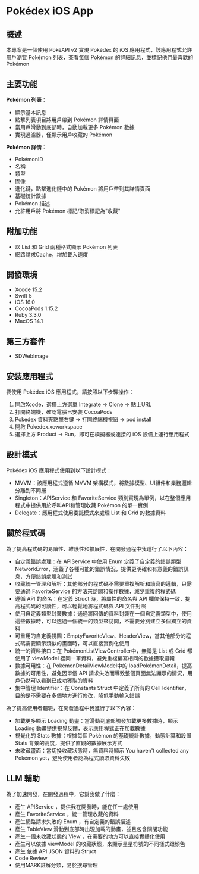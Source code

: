 # Pokédex iOS App

## 概述

本專案是一個使用 PokéAPI v2 實現 Pokédex 的 iOS 應用程式，該應用程式允許用戶瀏覽 Pokémon 列表，查看每個 Pokémon 的詳細訊息，並標記他們最喜歡的 Pokémon

## 主要功能

**Pokémon 列表**：
  - 顯示基本訊息
  - 點擊列表項目將用戶帶到 Pokémon 詳情頁面
  - 當用戶滑動到底部時，自動加載更多 Pokémon 數據
  - 實現過濾器，僅顯示用戶收藏的 Pokémon

 **Pokémon 詳情**：
  - PokémonID
  - 名稱
  - 類型
  - 圖像
  - 進化鏈，點擊進化鏈中的 Pokémon 將用戶帶到其詳情頁面
  - 基礎統計數據
  - Pokémon 描述
  - 允許用戶將 Pokémon 標記/取消標記為"收藏"

## 附加功能
  - 以 List 和 Grid 兩種格式顯示 Pokémon 列表
  - 網路請求Cache，增加載入速度

## 開發環境
  - Xcode 15.2
  - Swift 5
  - iOS 16.0
  - CocoaPods 1.15.2
  - Ruby 3.3.0
  - MacOS 14.1

## 第三方套件
  - SDWebImage

## 安裝應用程式

要使用 Pokédex iOS 應用程式，請按照以下步驟操作：

1. 開啟Xcode，選擇上方選單 Integrate -> Clone -> 貼上URL  
2. 打開終端機，確認電腦已安裝 CocoaPods
3. Pokedex 資料夾點擊右鍵 -> 打開終端機視窗 -> pod install
4. 開啟 Pokedex.xcworkspace
5. 選擇上方 Product -> Run，即可在模擬器或連接的 iOS 設備上運行應用程式

## 設計模式

Pokédex iOS 應用程式使用到以下設計模式：

- MVVM：該應用程式遵循 MVVM 架構模式，將數據模型、UI組件和業務邏輯分離到不同層
- Singleton：APIService 和 FavoriteService 類別實現為單例，以在整個應用程式中提供用於呼叫API和管理收藏 Pokémon 的單一實例
- Delegate：應用程式使用委託模式來處理 List 和 Grid 的數據資料

## 關於程式碼

為了提高程式碼的易讀性、維護性和擴展性，在開發過程中我進行了以下內容：

- 自定義錯誤處理：在 APIService 中使用 Enum 定義了自定義的錯誤類型 NetworkError，涵蓋了各種可能的錯誤情況，提供更明確和有意義的錯誤訊息，方便錯誤處理和測試
- 收藏統一管理和解析：其他部分的程式碼不需要重複解析和讀寫的邏輯，只需要通過 FavoriteService 的方法來訪問和操作數據，減少重複的程式碼
- 遵循 API 的命名：在定義 Struct 時，將屬性的命名與 API 欄位保持一致，提高程式碼的可讀性，可以輕鬆地將程式碼與 API 文件對照
- 使用自定義類型封裝數據：通過將回傳的資料封裝在一個自定義類型中，使用這些數據時，可以透過一個統一的類型來訪問，不需要分別建立多個獨立的資料
- 可重用的自定義視圖：EmptyFavoriteView、HeaderView，當其他部分的程式碼需要顯示類似的畫面時，可以直接實例化使用
- 統一的資料接口：在 PokémonListViewController中，無論是 List 或 Grid 都使用了 viewModel 裡同一筆資料，避免重複編寫相同的數據獲取邏輯
- 數據可用性：在 PokémonDetailViewModel中的 loadPokémonDetail，提高數據的可用性，避免因單個 API 請求失敗而導致整個頁面無法顯示的情況，用戶仍然可以看到已成功獲取的資料
- 集中管理 Identifier：在 Constants Struct 中定義了所有的 Cell Identifier，目的是不需要在多個地方進行修改，降低手動輸入錯誤

為了提高使用者體驗，在開發過程中我進行了以下內容：

- 加載更多顯示 Loading 動畫：當滑動到底部觸發加載更多數據時，顯示 Loading 動畫提供視覺反饋，表示應用程式正在加載數據
- 視覺化的 Stats 數據：根據每個 Pokémon 的基礎統計數據，動態計算和設置 Stats 背景的高度，提供了直觀的數據展示方式
- 未收藏畫面：當切換收藏狀態時，無資料時顯示 You haven't collected any Pokémon yet，避免使用者認為程式讀取資料失敗

## LLM 輔助

為了加速開發，在開發過程中，它幫我做了什麼：

- 產生 APIService ，提供我在開發時，能在任一處使用
- 產生 FavoriteService ，統一管理收藏的資料
- 產生網路請求失敗的 Enum ，有自定義的錯誤描述
- 產生 TableView 滑動到底部時出現加載的動畫，並且包含關閉功能
- 產生一個未收藏狀態的 View ，在需要的地方可以直接實體化使用
- 產生可以依據 viewModel 的收藏狀態，來顯示星星符號的不同樣式跟顏色
- 產生 依據 API JSON 資料的 Struct
- Code Review
- 使用MARK註解分類，易於搜尋管理
